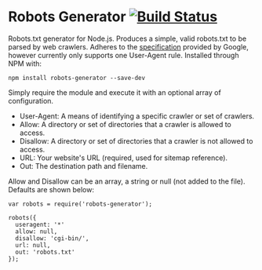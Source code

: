 # Robots Generator [![Build Status](https://travis-ci.org/haydenbleasel/robots-generator.svg?branch=master)](https://travis-ci.org/haydenbleasel/robots-generator)

Robots.txt generator for Node.js. Produces a simple, valid robots.txt to be parsed by web crawlers. Adheres to the [specification](https://developers.google.com/webmasters/control-crawl-index/docs/robots_txt) provided by Google, however currently only supports one User-Agent rule. Installed through NPM with:

```
npm install robots-generator --save-dev
```

Simply require the module and execute it with an optional array of configuration.

- User-Agent: A means of identifying a specific crawler or set of crawlers.
- Allow: A directory or set of directories that a crawler is allowed to access.
- Disallow: A directory or set of directories that a crawler is not allowed to access.
- URL: Your website's URL (required, used for sitemap reference).
- Out: The destination path and filename.

Allow and Disallow can be an array, a string or null (not added to the file). Defaults are shown below:

```
var robots = require('robots-generator');

robots({
  useragent: '*'
  allow: null,
  disallow: 'cgi-bin/',
  url: null,
  out: 'robots.txt'
});
```
